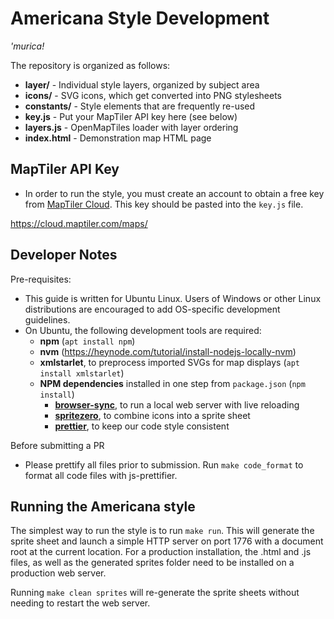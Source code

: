 # Americana Style Development

_'murica!_

The repository is organized as follows:

- **layer/** - Individual style layers, organized by subject area
- **icons/** - SVG icons, which get converted into PNG stylesheets
- **constants/** - Style elements that are frequently re-used
- **key.js** - Put your MapTiler API key here (see below)
- **layers.js** - OpenMapTiles loader with layer ordering
- **index.html** - Demonstration map HTML page

## MapTiler API Key

- In order to run the style, you must create an account to obtain a free key from [MapTiler Cloud](https://cloud.maptiler.com/maps/). This key should be pasted into the `key.js` file.

https://cloud.maptiler.com/maps/

## Developer Notes

Pre-requisites:

- This guide is written for Ubuntu Linux. Users of Windows or other Linux distributions are encouraged to add OS-specific development guidelines.
- On Ubuntu, the following development tools are required:
  - **npm** (`apt install npm`)
  - **nvm** (https://heynode.com/tutorial/install-nodejs-locally-nvm)
  - **xmlstarlet**, to preprocess imported SVGs for map displays (`apt install xmlstarlet`)
  - **NPM dependencies** installed in one step from `package.json` (`npm install`)
    - **[browser-sync][1]**, to run a local web server with live reloading
    - **[spritezero][2]**, to combine icons into a sprite sheet
    - **[prettier][3]**, to keep our code style consistent

[1]: https://browsersync.io/
[2]: https://github.com/mapbox/spritezero
[3]: https://prettier.io/

Before submitting a PR

- Please prettify all files prior to submission. Run `make code_format` to format all code files with js-prettifier.

## Running the Americana style

The simplest way to run the style is to run `make run`. This will generate the sprite sheet and launch a simple HTTP server on port 1776 with a document root at the current location. For a production installation, the .html and .js files, as well as the generated sprites folder need to be installed on a production web server.

Running `make clean sprites` will re-generate the sprite sheets without needing to restart the web server.
